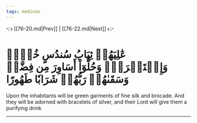 ```yaml
---
tags: medinan
---
```


👈 [[76-20.md|Prev]] | [[76-22.md|Next]] 👉

# عَٰلِيَهُمۡ ثِيَابُ سُندُسٍ خُضۡرٞ وَإِسۡتَبۡرَقٞۖ وَحُلُّوٓاْ أَسَاوِرَ مِن فِضَّةٖ وَسَقَىٰهُمۡ رَبُّهُمۡ شَرَابٗا طَهُورًا

Upon the inhabitants will be green garments of fine silk and brocade. And they will be adorned with bracelets of silver, and their Lord will give them a purifying drink

---


